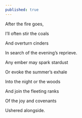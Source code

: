 ```yaml
---
published: true
---
```


After the fire goes,

I’ll often stir the coals

And overturn cinders 

In search of the evening’s reprieve. 

Any ember may spark stardust

Or evoke the summer’s exhale

Into the night or the woods 

And join the fleeting ranks

Of the joy and covenants

Ushered alongside.
